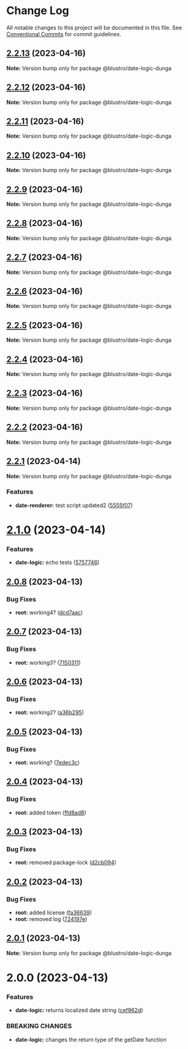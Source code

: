 # Change Log

All notable changes to this project will be documented in this file.
See [Conventional Commits](https://conventionalcommits.org) for commit guidelines.

## [2.2.13](https://npm.pkg.github.com/blustro/monorepo/compare/@blustro/date-logic-dunga@2.2.12...@blustro/date-logic-dunga@2.2.13) (2023-04-16)

**Note:** Version bump only for package @blustro/date-logic-dunga





## [2.2.12](https://npm.pkg.github.com/blustro/monorepo/compare/@blustro/date-logic-dunga@2.2.11...@blustro/date-logic-dunga@2.2.12) (2023-04-16)

**Note:** Version bump only for package @blustro/date-logic-dunga





## [2.2.11](https://npm.pkg.github.com/blustro/monorepo/compare/@blustro/date-logic-dunga@2.2.10...@blustro/date-logic-dunga@2.2.11) (2023-04-16)

**Note:** Version bump only for package @blustro/date-logic-dunga





## [2.2.10](https://npm.pkg.github.com/blustro/monorepo/compare/@blustro/date-logic-dunga@2.2.9...@blustro/date-logic-dunga@2.2.10) (2023-04-16)

**Note:** Version bump only for package @blustro/date-logic-dunga





## [2.2.9](https://npm.pkg.github.com/blustro/monorepo/compare/@blustro/date-logic-dunga@2.2.8...@blustro/date-logic-dunga@2.2.9) (2023-04-16)

**Note:** Version bump only for package @blustro/date-logic-dunga





## [2.2.8](https://npm.pkg.github.com/blustro/monorepo/compare/@blustro/date-logic-dunga@2.2.7...@blustro/date-logic-dunga@2.2.8) (2023-04-16)

**Note:** Version bump only for package @blustro/date-logic-dunga





## [2.2.7](https://npm.pkg.github.com/blustro/monorepo/compare/@blustro/date-logic-dunga@2.2.6...@blustro/date-logic-dunga@2.2.7) (2023-04-16)

**Note:** Version bump only for package @blustro/date-logic-dunga





## [2.2.6](https://npm.pkg.github.com/blustro/monorepo/compare/@blustro/date-logic-dunga@2.2.5...@blustro/date-logic-dunga@2.2.6) (2023-04-16)

**Note:** Version bump only for package @blustro/date-logic-dunga





## [2.2.5](https://npm.pkg.github.com/blustro/monorepo/compare/@blustro/date-logic-dunga@2.2.4...@blustro/date-logic-dunga@2.2.5) (2023-04-16)

**Note:** Version bump only for package @blustro/date-logic-dunga





## [2.2.4](https://npm.pkg.github.com/blustro/monorepo/compare/@blustro/date-logic-dunga@2.2.3...@blustro/date-logic-dunga@2.2.4) (2023-04-16)

**Note:** Version bump only for package @blustro/date-logic-dunga





## [2.2.3](https://npm.pkg.github.com/blustro/monorepo/compare/@blustro/date-logic-dunga@2.2.2...@blustro/date-logic-dunga@2.2.3) (2023-04-16)

**Note:** Version bump only for package @blustro/date-logic-dunga





## [2.2.2](https://npm.pkg.github.com/blustro/monorepo/compare/@blustro/date-logic-dunga@2.2.1...@blustro/date-logic-dunga@2.2.2) (2023-04-16)

**Note:** Version bump only for package @blustro/date-logic-dunga





## [2.2.1](https://npm.pkg.github.com/blustro/monorepo/compare/@blustro/date-logic-dunga@2.1.1...@blustro/date-logic-dunga@2.2.1) (2023-04-14)

**Note:** Version bump only for package @blustro/date-logic-dunga







### Features

* **date-renderer:** test script updated2 ([5555f07](https://npm.pkg.github.com/blustro/monorepo/commit/5555f0780f52d48eb3e3415e9dacd3ded5385205))





# [2.1.0](https://npm.pkg.github.com/blustro/monorepo/compare/@blustro/date-logic-dunga@2.0.8...@blustro/date-logic-dunga@2.1.0) (2023-04-14)


### Features

* **date-logic:** echo tests ([5757746](https://npm.pkg.github.com/blustro/monorepo/commit/57577463060e98752e4308791020ffa9c9476dbf))





## [2.0.8](https://npm.pkg.github.com/blustro/monorepo/compare/@blustro/date-logic-dunga@2.0.7...@blustro/date-logic-dunga@2.0.8) (2023-04-13)


### Bug Fixes

* **root:** working4? ([dcd7aac](https://npm.pkg.github.com/blustro/monorepo/commit/dcd7aacd67591b2f34d9610dce04af78fa89acde))





## [2.0.7](https://npm.pkg.github.com/blustro/monorepo/compare/@blustro/date-logic-dunga@2.0.6...@blustro/date-logic-dunga@2.0.7) (2023-04-13)


### Bug Fixes

* **root:** working3? ([7150311](https://npm.pkg.github.com/blustro/monorepo/commit/7150311746b161706adc96f87d79b0b168258d51))





## [2.0.6](https://npm.pkg.github.com/blustro/monorepo/compare/@blustro/date-logic-dunga@2.0.5...@blustro/date-logic-dunga@2.0.6) (2023-04-13)


### Bug Fixes

* **root:** working2? ([a36b295](https://npm.pkg.github.com/blustro/monorepo/commit/a36b2955be93be12ba26d1cbad913e755021a382))





## [2.0.5](https://npm.pkg.github.com/blustro/monorepo/compare/@blustro/date-logic-dunga@2.0.4...@blustro/date-logic-dunga@2.0.5) (2023-04-13)


### Bug Fixes

* **root:** working? ([7edec3c](https://npm.pkg.github.com/blustro/monorepo/commit/7edec3c632421fcd30f5f05e6acaaf62b8c91b0c))





## [2.0.4](https://npm.pkg.github.com/blustro/monorepo/compare/@blustro/date-logic-dunga@2.0.3...@blustro/date-logic-dunga@2.0.4) (2023-04-13)


### Bug Fixes

* **root:** added token ([ffd8ad8](https://npm.pkg.github.com/blustro/monorepo/commit/ffd8ad8689a719cc504378b8d2fb153f4c9431cc))





## [2.0.3](https://npm.pkg.github.com/blustro/monorepo/compare/@blustro/date-logic-dunga@2.0.2...@blustro/date-logic-dunga@2.0.3) (2023-04-13)


### Bug Fixes

* **root:** removed package-lock ([d2cb094](https://npm.pkg.github.com/blustro/monorepo/commit/d2cb09465b9b3a3f7a77a38a88868e99a58134f5))





## [2.0.2](https://npm.pkg.github.com/blustro/monorepo/compare/@blustro/date-logic-dunga@2.0.1...@blustro/date-logic-dunga@2.0.2) (2023-04-13)


### Bug Fixes

* **root:** added license ([fa36639](https://npm.pkg.github.com/blustro/monorepo/commit/fa366391aa34a4d934f27b4fd7b0433a9905007f))
* **root:** removed log ([724197e](https://npm.pkg.github.com/blustro/monorepo/commit/724197e422c44e618a80539da5e25473358c1e83))





## [2.0.1](https://npm.pkg.github.com/blustro/monorepo/compare/@blustro/date-logic-dunga@2.0.0...@blustro/date-logic-dunga@2.0.1) (2023-04-13)

**Note:** Version bump only for package @blustro/date-logic-dunga





# 2.0.0 (2023-04-13)


### Features

* **date-logic:** returns localized date string ([cef962d](https://npm.pkg.github.com/blustro/monorepo/commit/cef962db57e1ec60273248c010ad130a0673612c))


### BREAKING CHANGES

* **date-logic:** changes the return type of the getDate function
